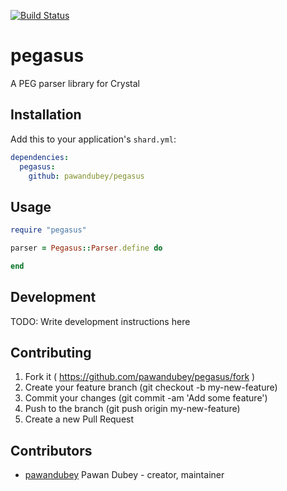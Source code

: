 [![Build Status](https://travis-ci.org/pawandubey/pegasus.svg)](https://travis-ci.org/pawandubey/pegasus)

# pegasus

A PEG parser library for Crystal

## Installation

Add this to your application's `shard.yml`:

```yaml
dependencies:
  pegasus:
    github: pawandubey/pegasus
```

## Usage

```ruby
require "pegasus"

parser = Pegasus::Parser.define do

end
```



## Development

TODO: Write development instructions here

## Contributing

1. Fork it ( https://github.com/pawandubey/pegasus/fork )
2. Create your feature branch (git checkout -b my-new-feature)
3. Commit your changes (git commit -am 'Add some feature')
4. Push to the branch (git push origin my-new-feature)
5. Create a new Pull Request

## Contributors

- [pawandubey](https://github.com/pawandubey) Pawan Dubey - creator, maintainer
